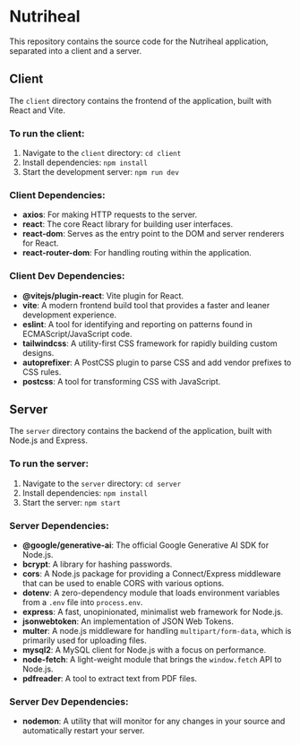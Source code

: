 # Nutriheal

This repository contains the source code for the Nutriheal application, separated into a client and a server.

## Client

The `client` directory contains the frontend of the application, built with React and Vite.

### To run the client:

1.  Navigate to the `client` directory: `cd client`
2.  Install dependencies: `npm install`
3.  Start the development server: `npm run dev`

### Client Dependencies:

*   **axios**: For making HTTP requests to the server.
*   **react**: The core React library for building user interfaces.
*   **react-dom**: Serves as the entry point to the DOM and server renderers for React.
*   **react-router-dom**: For handling routing within the application.

### Client Dev Dependencies:

*   **@vitejs/plugin-react**: Vite plugin for React.
*   **vite**: A modern frontend build tool that provides a faster and leaner development experience.
*   **eslint**: A tool for identifying and reporting on patterns found in ECMAScript/JavaScript code.
*   **tailwindcss**: A utility-first CSS framework for rapidly building custom designs.
*   **autoprefixer**: A PostCSS plugin to parse CSS and add vendor prefixes to CSS rules.
*   **postcss**: A tool for transforming CSS with JavaScript.

## Server

The `server` directory contains the backend of the application, built with Node.js and Express.

### To run the server:

1.  Navigate to the `server` directory: `cd server`
2.  Install dependencies: `npm install`
3.  Start the server: `npm start`

### Server Dependencies:

*   **@google/generative-ai**: The official Google Generative AI SDK for Node.js.
*   **bcrypt**: A library for hashing passwords.
*   **cors**: A Node.js package for providing a Connect/Express middleware that can be used to enable CORS with various options.
*   **dotenv**: A zero-dependency module that loads environment variables from a `.env` file into `process.env`.
*   **express**: A fast, unopinionated, minimalist web framework for Node.js.
*   **jsonwebtoken**: An implementation of JSON Web Tokens.
*   **multer**: A node.js middleware for handling `multipart/form-data`, which is primarily used for uploading files.
*   **mysql2**: A MySQL client for Node.js with a focus on performance.
*   **node-fetch**: A light-weight module that brings the `window.fetch` API to Node.js.
*   **pdfreader**: A tool to extract text from PDF files.

### Server Dev Dependencies:

*   **nodemon**: A utility that will monitor for any changes in your source and automatically restart your server.